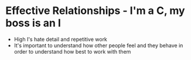 # Effective Relationships - I'm a C, my boss is an I

* High I's hate detail and repetitive work
* It's important to understand how other people feel and they behave in order
  to understand how best to work with them

